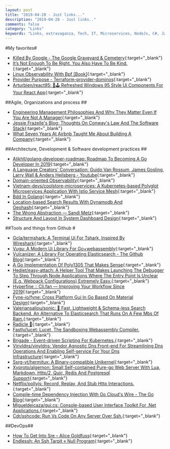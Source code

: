 ```yaml
---
layout: post
title: "2019-04-28 - Just links..."
description: "2019-04-28 - Just links.."
comments: false
category: "Links"
keywords: "Links, extravaganza, Tech, IT, Microservices, NodeJs, C#, Javascript, Solution architecture"
---
```

<!-- markdownlint-disable MD033 MD020-->
#My favorites<a name="favorites"></a>#

* [Killed By Google - The Google Graveyard & Cemetery](https://killedbygoogle.com/){:target="_blank"}
* [It’s Not Enough To Be Right. You Also Have To Be Kind.](https://medium.com/s/story/its-not-enough-to-be-right-you-also-have-to-be-kind-b8814111fe1){:target="_blank"}
* [Linux Observability With Bpf [Book]](https://www.oreilly.com/library/view/linux-observability-with/9781492050193/){:target="_blank"}
* [Provider Purpose - Terraform-provider-dominos](https://ndmckinley.github.io/terraform-provider-dominos/){:target="_blank"}
* [Arturbien/react95: 🌈🕹 Refreshed Windows 95 Style Ui Components For Your React App](https://github.com/arturbien/React95){:target="_blank"}

##Agile, Organizations and process<a name="agile"></a> ##

* [Engineering Management Philosophies And Why They Matter Even If You Are Not A Manager](https://medium.com/square-corner-blog/engineering-management-philosophies-and-why-they-matter-even-if-you-are-not-a-manager-254561cbeea1){:target="_blank"}
* [Jessie Frazelle's Blog: Thoughts On Conway's Law And The Software Stack](https://blog.jessfraz.com/post/thoughts-on-conways-law-and-the-software-stack/){:target="_blank"}
* [What Seven Years At Airbnb Taught Me About Building A Company](https://uxdesign.cc/what-seven-years-at-airbnb-taught-me-about-building-a-company-e1d035d49c56){:target="_blank"}

##Architecture, Development & Software development practices <a name="development"></a>##

* [Alikhll/golang-developer-roadmap: Roadmap To Becoming A Go Developer In 2019](https://github.com/Alikhll/golang-developer-roadmap){:target="_blank"}
* [A Language Creators' Conversation: Guido Van Rossum, James Gosling, Larry Wall & Anders Hejlsberg - Youtube](https://www.youtube.com/watch?v=csL8DLXGNlU){:target="_blank"}
* [Domain-oriented Observability](https://martinfowler.com/articles/domain-oriented-observability.html){:target="_blank"}
* [Vietnam-devs/coolstore-microservices: A Kubernetes-based Polyglot Microservices Application With Istio Service Mesh](https://github.com/vietnam-devs/coolstore-microservices){:target="_blank"}
* [Bdd In Golang](https://alicegg.tech/2019/03/09/gobdd.html){:target="_blank"}
* [Location-based Search Results With Dynamodb And Geohash](https://read.acloud.guru/location-based-search-results-with-dynamodb-and-geohash-267727e5d54f){:target="_blank"}
* [The Wrong Abstraction — Sandi Metz](https://www.sandimetz.com/blog/2016/1/20/the-wrong-abstraction){:target="_blank"}
* [Structure And Layout In System Dashboard Design](http://onemogin.com/observability/dashboards/practitioners-guide-to-system-dashboard-design.html){:target="_blank"}

##Tools and things from Github <a name="tools"></a> #

* [Gcla/termshark: A Terminal Ui For Tshark, Inspired By Wireshark](https://github.com/gcla/termshark){:target="_blank"}
* [Vugu: A Modern Ui Library For Go+webassembly](https://www.vugu.org/){:target="_blank"}
* [Vulcanizer: A Library For Operating Elasticsearch - The Github Blog](https://github.blog/2019-03-05-vulcanizer-a-library-for-operating-elasticsearch/){:target="_blank"}
* [A Go Implementation Of Poly1305 That Makes Sense](https://blog.filippo.io/a-literate-go-implementation-of-poly1305/){:target="_blank"}
* [Hediet/easy-attach: A Helper Tool That Makes Launching The Debugger To Step Through Node Applications Where The Entry Point Is Unclear (E.g. Webpack Configurations) Extremely Easy.](https://github.com/hediet/easy-attach){:target="_blank"}
* [Hyperfine :: Cli.fan — Improving Your Workflow Since 2019](https://cli.fan/posts/hyperfine/){:target="_blank"}
* [Fyne-io/fyne: Cross Platform Gui In Go Based On Material Design](https://github.com/fyne-io/fyne){:target="_blank"}
* [Valeriansaliou/sonic: 🦔 Fast, Lightweight & Schema-less Search Backend. An Alternative To Elasticsearch That Runs On A Few Mbs Of Ram.](https://github.com/valeriansaliou/sonic){:target="_blank"}
* [Radicle 🌱](http://www.radicle.xyz/){:target="_blank"}
* [Fastly/lucet: Lucet, The Sandboxing Webassembly Compiler.](https://github.com/fastly/lucet){:target="_blank"}
* [Brigade - Event-driven Scripting For Kubernetes.](https://brigade.sh/){:target="_blank"}
* [Vinyldns/vinyldns: Vendor Agnostic Dns Front-end For Streamlining Dns Operations And Enabling Self-service For Your Dns Infrastructure](https://github.com/vinyldns/vinyldns){:target="_blank"}
* [Ssrg-vt/hermitux: A Binary-compatible Unikernel](https://github.com/ssrg-vt/hermitux){:target="_blank"}
* [Xyproto/algernon: Small Self-contained Pure-go Web Server With Lua, Markdown, Http/2, Quic, Redis And Postgresql Support](https://github.com/xyproto/algernon){:target="_blank"}
* [Netflix/pollyjs: Record, Replay, And Stub Http Interactions.](https://github.com/Netflix/pollyjs){:target="_blank"}
* [Compile-time Dependency Injection With Go Cloud's Wire - The Go Blog](https://blog.golang.org/wire){:target="_blank"}
* [Migueldeicaza/gui.cs: Console-based User Interface Toolkit For .Net Applications.](https://github.com/migueldeicaza/gui.cs){:target="_blank"}
* [Cdr/sshcode: Run Vs Code On Any Server Over Ssh.](https://github.com/cdr/sshcode){:target="_blank"}

##DevOps<a name="devops"></a>##

* [How To Get Into Sre – Alice Goldfuss](https://blog.alicegoldfuss.com/how-to-get-into-sre/){:target="_blank"}
* [Endlessh: An Ssh Tarpit « Null Program](https://nullprogram.com/blog/2019/03/22/){:target="_blank"}
